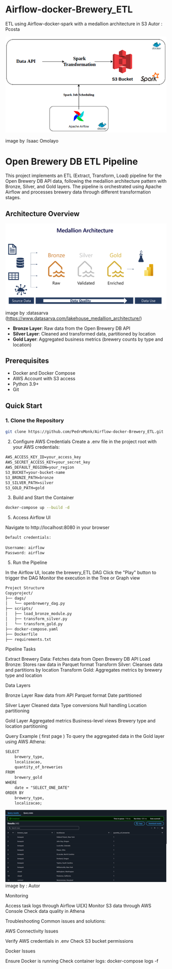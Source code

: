 # Airflow-docker-Brewery_ETL
ETL using Airflow-docker-spark with a medallion architecture in S3
Autor : Pcosta

![Pipeline Architecture](imgs/estructure.png "Arquitetura do Pipeline")
  
image by :Isaac Omolayo


# Open Brewery DB ETL Pipeline

This project implements an ETL (Extract, Transform, Load) pipeline for the Open Brewery DB API data, following the medallion architecture pattern with Bronze, Silver, and Gold layers. The pipeline is orchestrated using Apache Airflow and processes brewery data through different transformation stages.

## Architecture Overview


![Pipeline Architecture](imgs/lakehouse-medallion.png "Arquitetura medallion")
image by :datasarva (https://www.datasarva.com/lakehouse_medallion_architecture/)


- **Bronze Layer**: Raw data from the Open Brewery DB API
- **Silver Layer**: Cleaned and transformed data, partitioned by location
- **Gold Layer**: Aggregated business metrics (brewery counts by type and location)

## Prerequisites

- Docker and Docker Compose
- AWS Account with S3 access
- Python 3.9+
- Git

## Quick Start

### 1. Clone the Repository
    
```bash
git clone https://github.com/PedroMonk/Airflow-docker-Brewery_ETL.git
```

2. Configure AWS Credentials
Create a .env file in the project root with your AWS credentials:

```
AWS_ACCESS_KEY_ID=your_access_key
AWS_SECRET_ACCESS_KEY=your_secret_key
AWS_DEFAULT_REGION=your_region
S3_BUCKET=your-bucket-name
S3_BRONZE_PATH=bronze
S3_SILVER_PATH=silver
S3_GOLD_PATH=gold
```
3. Build and Start the Container
```bash
docker-compose up --build -d
```

5. Access Airflow UI

Navigate to http://localhost:8080 in your browser

```
Default credentials:

Username: airflow
Password: airflow
```


5. Run the Pipeline

In the Airflow UI, locate the brewery_ETL DAG
Click the "Play" button to trigger the DAG
Monitor the execution in the Tree or Graph view

```
Project Structure
Copyproject/
├── dags/
│   └── openbrewery_dag.py
├── scripts/
│   ├── load_bronze_module.py
│   ├── transform_silver.py
│   └── transform_gold.py
├── docker-compose.yaml
├── Dockerfile
├── requirements.txt
```

Pipeline Tasks

Extract Brewery Data: Fetches data from Open Brewery DB API
Load Bronze: Stores raw data in Parquet format
Transform Silver: Cleanses data and partitions by location
Transform Gold: Aggregates metrics by brewery type and location

Data Layers

Bronze Layer
  Raw data from API
  Parquet format
  Date partitioned

Silver Layer
  Cleaned data
  Type conversions
  Null handling
  Location partitioning

Gold Layer
  Aggregated metrics
  Business-level views
  Brewery type and location partitioning

Query Example ( first page )
To query the aggregated data in the Gold layer using AWS Athena:
```
SELECT 
    brewery_type,
    localizacao,
    quantity_of_breweries
FROM 
    brewery_gold
WHERE 
    date = "SELECT_ONE_DATE"
ORDER BY
    brewery_type,
    localizacao;
```
![Pipeline Architecture](imgs/results.png "Arquitetura medallion")
image by : Autor


Monitoring

  Access task logs through Airflow UI[X]
  Monitor S3 data through AWS Console
  Check data quality in Athena

Troubleshooting
  Common issues and solutions:
  
  AWS Connectivity Issues
  
  Verify AWS credentials in .env
  Check S3 bucket permissions


Docker Issues

  Ensure Docker is running
  Check container logs: docker-compose logs -f
